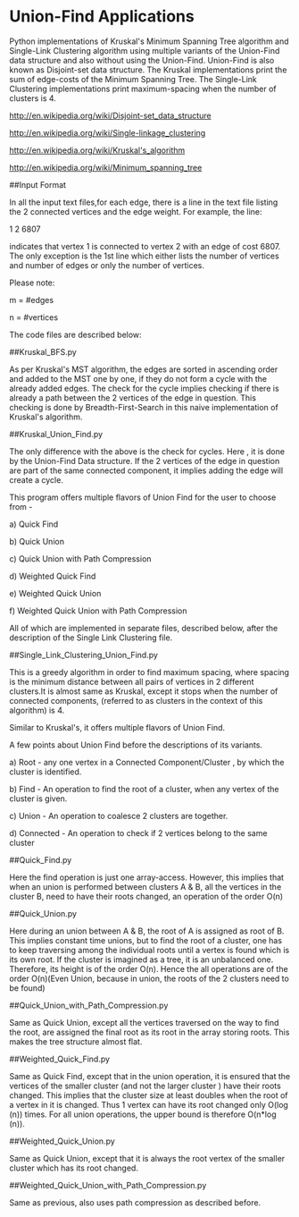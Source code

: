 Union-Find Applications
========

Python implementations of Kruskal's Minimum Spanning Tree algorithm and Single-Link Clustering algorithm 
using multiple variants of the Union-Find data structure and also without using the Union-Find.
Union-Find is also known as Disjoint-set data structure. 
The Kruskal implementations print the sum of edge-costs of the Minimum Spanning Tree. The Single-Link Clustering 
implementations print maximum-spacing when the number of clusters is 4.


http://en.wikipedia.org/wiki/Disjoint-set_data_structure

http://en.wikipedia.org/wiki/Single-linkage_clustering

http://en.wikipedia.org/wiki/Kruskal's_algorithm

http://en.wikipedia.org/wiki/Minimum_spanning_tree



##Input Format

In all the input text files,for each edge, there is a line in the text file listing the 2 connected vertices and the edge weight. For example, the line:

1 2 6807

indicates that vertex 1 is connected to vertex 2 with an edge of cost 6807.
The only exception is the 1st line which either lists the number of vertices and number of edges or 
only the number of vertices.

Please note: 

m = #edges

n = #vertices


The code files are described below:

##Kruskal_BFS.py

As per Kruskal's MST algorithm, the edges are sorted in ascending order and added to the MST one by one, if they do not form a cycle with the already added edges. The check for the cycle implies checking if there is already a path between the 2 vertices of the edge in question. This checking is done by Breadth-First-Search in this naive implementation of Kruskal's algorithm.

##Kruskal_Union_Find.py

The only difference with the above is the check for cycles. Here , it is done by the Union-Find Data structure. If the 2 vertices of the edge in question are part of the same connected component, it implies adding the edge will create a cycle. 

This program offers multiple flavors of Union Find for the user to choose from -

a) Quick Find

b) Quick Union

c) Quick Union with Path Compression

d) Weighted Quick Find

e) Weighted Quick Union

f) Weighted Quick Union with Path Compression

All of which are implemented in separate files, described below, after the description of the Single Link Clustering file.

##Single_Link_Clustering_Union_Find.py

This is a greedy algorithm in order to find maximum spacing, where spacing is the minimum distance between all pairs of vertices in 2 different clusters.It is almost same as Kruskal, except it stops when the number of connected components, (referred to as clusters in the context of this algorithm) is 4.

Similar to Kruskal's, it offers multiple flavors of Union Find.

A few points about Union Find before the descriptions of its variants.

a) Root -  any one vertex in a Connected Component/Cluster , by which the cluster is identified.

b) Find - An operation to find the root of a cluster, when any vertex of the cluster is given.

c) Union - An operation to coalesce 2 clusters are together.

d) Connected - An operation to check if 2 vertices belong to the same cluster

##Quick_Find.py

Here the find operation is just one array-access. However, this implies that when an union is performed between clusters A & B, all the vertices in the cluster B, need to have their roots changed, an operation of the order O(n)

##Quick_Union.py

Here during an union between A & B, the root of A is assigned as root of B. This implies constant time unions, but to find the root of a cluster, one has to keep traversing among the individual roots until a vertex is found which is its own root. If the cluster is imagined as a tree, it is an unbalanced one. Therefore, its height is of the order O(n). Hence the all operations are of the order O(n)(Even Union, because in union, the roots of the 2 clusters need to be found)

##Quick_Union_with_Path_Compression.py

Same as Quick Union, except all the vertices traversed on the way to find the root, are assigned the final root as its root in the array storing roots. This makes the tree structure almost flat. 

##Weighted_Quick_Find.py

Same as Quick Find, except that in the union operation, it is ensured that the vertices of the smaller cluster (and not the larger cluster ) have their roots changed. This implies that the cluster size at least doubles when the root of a vertex in it is changed. Thus 1 vertex can have its root changed only O(log (n)) times. For all union operations, the upper bound is therefore O(n*log (n)).

##Weighted_Quick_Union.py

Same as Quick Union, except that it is always the root vertex of the smaller cluster which has its root changed. 

##Weighted_Quick_Union_with_Path_Compression.py

Same as previous, also uses path compression as described before.


